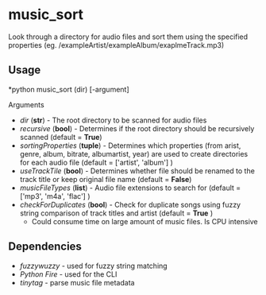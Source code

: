# music_sort
Look through a directory for audio files and sort them using the specified properties (eg. /exampleArtist/exampleAlbum/exaplmeTrack.mp3) 

## Usage

*python music_sort (dir) [-argument]

Arguments
  + *dir* (**str**)   -   The root directory to be scanned for audio files
  + *recursive* (**bool**)  -   Determines if the root directory should be recursively scanned (default = **True**)
  + *sortingProperties* (**tuple**) - Determines which properties (from arist, genre, album, bitrate, albumartist, year) are used to create directories for each audio file (default = ['artist', 'album'] )
  + *useTrackTile* (**bool**) -  Determines whether file should be renamed to the track title or keep original file name (default = **False**)
  + *musicFileTypes* (**list**) - Audio file extensions to search for (default = ['mp3', 'm4a', 'flac'] )
  + *checkForDuplicates* (**bool**) - Check for duplicate songs using fuzzy string comparison of track titles and artist (default = **True** )
    * Could consume time on large amount of music files. Is CPU intensive
  
## Dependencies
  + *fuzzywuzzy* - used for fuzzy string matching
  + *Python Fire* - used for the CLI
  + *tinytag* - parse music file metadata
 
